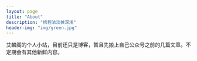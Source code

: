 ```yaml
---
layout: page
title: "About"
description: "携程浓淡兼深浅"
header-img: "img/green.jpg"
---
```


艾麟阁的个人小站，目前还只是博客，暂且先搬上自己公众号之前的几篇文章。不定期会有其他新鲜内容。
